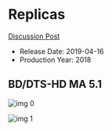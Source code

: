 # Replicas

[Discussion Post](https://www.avsforum.com/threads/bass-eq-for-filtered-movies.2995212/post-57872956)

* Release Date: 2019-04-16
* Production Year: 2018

## BD/DTS-HD MA 5.1

![img 0](https://i.imgur.com/zJ0O6hQ.jpg)

![img 1](https://i.imgur.com/IWVQgul.jpg)

